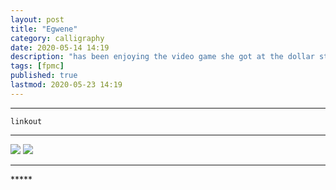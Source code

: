 ```yaml
---
layout: post
title: "Egwene"
category: calligraphy
date: 2020-05-14 14:19
description: "has been enjoying the video game she got at the dollar store"
tags: [fpmc]
published: true
lastmod: 2020-05-23 14:19
---
```


*****

`linkout`

*****

<img src="{{ site.url }}/assets/img/ca12.jpg" />

<img src="{{ site.url }}/assets/img/ca13.jpg" />

*****
<div class="fpmc-nav">


</div>
*****
